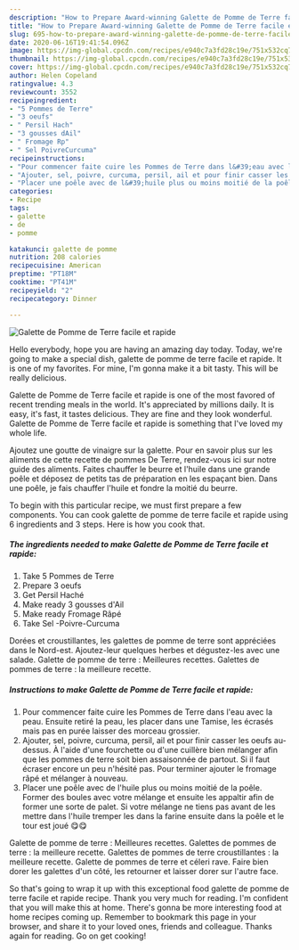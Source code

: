 ```yaml
---
description: "How to Prepare Award-winning Galette de Pomme de Terre facile et rapide"
title: "How to Prepare Award-winning Galette de Pomme de Terre facile et rapide"
slug: 695-how-to-prepare-award-winning-galette-de-pomme-de-terre-facile-et-rapide
date: 2020-06-16T19:41:54.096Z
image: https://img-global.cpcdn.com/recipes/e940c7a3fd28c19e/751x532cq70/galette-de-pomme-de-terre-facile-et-rapide-photo-principale-de-la-recette.jpg
thumbnail: https://img-global.cpcdn.com/recipes/e940c7a3fd28c19e/751x532cq70/galette-de-pomme-de-terre-facile-et-rapide-photo-principale-de-la-recette.jpg
cover: https://img-global.cpcdn.com/recipes/e940c7a3fd28c19e/751x532cq70/galette-de-pomme-de-terre-facile-et-rapide-photo-principale-de-la-recette.jpg
author: Helen Copeland
ratingvalue: 4.3
reviewcount: 3552
recipeingredient:
- "5 Pommes de Terre"
- "3 oeufs"
- " Persil Hach"
- "3 gousses dAil"
- " Fromage Rp"
- " Sel PoivreCurcuma"
recipeinstructions:
- "Pour commencer faite cuire les Pommes de Terre dans l&#39;eau avec la peau. Ensuite retiré la peau, les placer dans une Tamise, les écrasés mais pas en purée laisser des morceau grossier."
- "Ajouter, sel, poivre, curcuma, persil, ail et pour finir casser les oeufs au-dessus. À l&#39;aide d&#39;une fourchette ou d&#39;une cuillère bien mélanger afin que les pommes de terre soit bien assaisonnée de partout. Si il faut écraser encore un peu n&#39;hésité pas. Pour terminer ajouter le fromage râpé et mélanger à nouveau."
- "Placer une poêle avec de l&#39;huile plus ou moins moitié de la poêle. Former des boules avec votre mélange et ensuite les appaltir afin de former une sorte de palet. Si votre mélange ne tiens pas avant de les mettre dans l&#39;huile tremper les dans la farine ensuite dans la poêle et le tour est joué 😋😋"
categories:
- Recipe
tags:
- galette
- de
- pomme

katakunci: galette de pomme 
nutrition: 208 calories
recipecuisine: American
preptime: "PT18M"
cooktime: "PT41M"
recipeyield: "2"
recipecategory: Dinner

---
```



![Galette de Pomme de Terre facile et rapide](https://img-global.cpcdn.com/recipes/e940c7a3fd28c19e/751x532cq70/galette-de-pomme-de-terre-facile-et-rapide-photo-principale-de-la-recette.jpg)

Hello everybody, hope you are having an amazing day today. Today, we're going to make a special dish, galette de pomme de terre facile et rapide. It is one of my favorites. For mine, I'm gonna make it a bit tasty. This will be really delicious.

Galette de Pomme de Terre facile et rapide is one of the most favored of recent trending meals in the world. It's appreciated by millions daily. It is easy, it's fast, it tastes delicious. They are fine and they look wonderful. Galette de Pomme de Terre facile et rapide is something that I've loved my whole life.

Ajoutez une goutte de vinaigre sur la galette. Pour en savoir plus sur les aliments de cette recette de pommes De Terre, rendez-vous ici sur notre guide des aliments. Faites chauffer le beurre et l&#39;huile dans une grande poêle et déposez de petits tas de préparation en les espaçant bien. Dans une poêle, je fais chauffer l&#39;huile et fondre la moitié du beurre.


To begin with this particular recipe, we must first prepare a few components. You can cook galette de pomme de terre facile et rapide using 6 ingredients and 3 steps. Here is how you cook that.

<!--inarticleads1-->

##### The ingredients needed to make Galette de Pomme de Terre facile et rapide:

1. Take 5 Pommes de Terre
1. Prepare 3 oeufs
1. Get  Persil Haché
1. Make ready 3 gousses d&#39;Ail
1. Make ready  Fromage Râpé
1. Take  Sel -Poivre-Curcuma


Dorées et croustillantes, les galettes de pomme de terre sont appréciées dans le Nord-est. Ajoutez-leur quelques herbes et dégustez-les avec une salade. Galette de pomme de terre : Meilleures recettes. Galettes de pommes de terre : la meilleure recette. 

<!--inarticleads2-->

##### Instructions to make Galette de Pomme de Terre facile et rapide:

1. Pour commencer faite cuire les Pommes de Terre dans l&#39;eau avec la peau. Ensuite retiré la peau, les placer dans une Tamise, les écrasés mais pas en purée laisser des morceau grossier.
1. Ajouter, sel, poivre, curcuma, persil, ail et pour finir casser les oeufs au-dessus. À l&#39;aide d&#39;une fourchette ou d&#39;une cuillère bien mélanger afin que les pommes de terre soit bien assaisonnée de partout. Si il faut écraser encore un peu n&#39;hésité pas. Pour terminer ajouter le fromage râpé et mélanger à nouveau.
1. Placer une poêle avec de l&#39;huile plus ou moins moitié de la poêle. Former des boules avec votre mélange et ensuite les appaltir afin de former une sorte de palet. Si votre mélange ne tiens pas avant de les mettre dans l&#39;huile tremper les dans la farine ensuite dans la poêle et le tour est joué 😋😋


Galette de pomme de terre : Meilleures recettes. Galettes de pommes de terre : la meilleure recette. Galettes de pommes de terre croustillantes : la meilleure recette. Galette de pommes de terre et céleri rave. Faire bien dorer les galettes d&#39;un côté, les retourner et laisser dorer sur l&#39;autre face. 

So that's going to wrap it up with this exceptional food galette de pomme de terre facile et rapide recipe. Thank you very much for reading. I'm confident that you will make this at home. There's gonna be more interesting food at home recipes coming up. Remember to bookmark this page in your browser, and share it to your loved ones, friends and colleague. Thanks again for reading. Go on get cooking!
